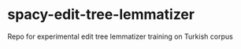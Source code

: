 # spacy-edit-tree-lemmatizer

Repo for experimental edit tree lemmatizer training on Turkish corpus
